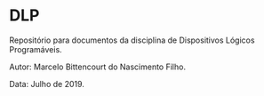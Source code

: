 # DLP
Repositório para documentos da disciplina de Dispositivos Lógicos Programáveis.

Autor: Marcelo Bittencourt do Nascimento Filho.

Data: Julho de 2019.
